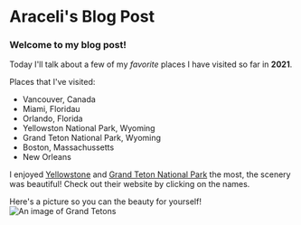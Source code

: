 # Araceli's Blog Post
### Welcome to my blog post! 
Today I'll talk about a few of my _favorite_ places I have visited so far in **2021**. 

Places that I've visited:

* Vancouver, Canada
* Miami, Floridau
* Orlando, Florida
* Yellowston National Park, Wyoming
* Grand Teton National Park, Wyoming
* Boston, Massachussetts 
* New Orleans

I enjoyed [Yellowstone](https://www.nps.gov/yell/index.htm) and [Grand Teton National Park](https://www.nps.gov/grte/index.htm) the most, the scenery was beautiful! Check out their website by clicking on the names. 

Here's a picture so you can the beauty for yourself! 
![An image of Grand Tetons](https://peakvisor.com/img/news/grand-teton-national-park.jpg)
